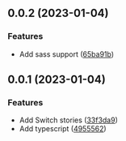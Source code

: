 ## 0.0.2 (2023-01-04)


### Features

* Add sass support ([65ba91b](https://github.com/Crisnzx/zoba-ui/commit/65ba91b950c867e873d7258691762ed67f26762d))



## 0.0.1 (2023-01-04)


### Features

* Add Switch stories ([33f3da9](https://github.com/Crisnzx/zoba-ui/commit/33f3da9c1f89a77a9b03cf26a3037770f2a4a896))
* Add typescript ([4955562](https://github.com/Crisnzx/zoba-ui/commit/49555628c5b5afec0f357e8018d59d967ce9d817))



